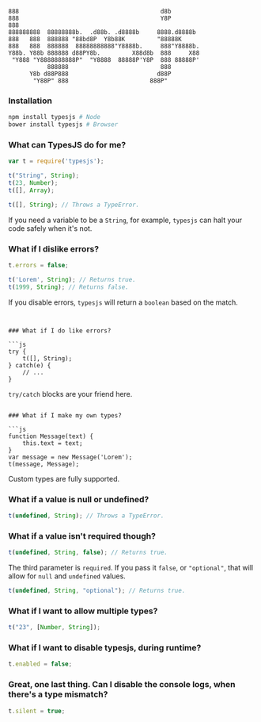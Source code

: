 ```
888                                        d8b         
888                                        Y8P         
888                                                    
888888888  88888888b.  .d88b. .d8888b     8888.d8888b  
888   888  888888 "88bd8P  Y8b88K         "88888K      
888   888  888888  88888888888"Y8888b.     888"Y8888b. 
Y88b. Y88b 888888 d88PY8b.         X88d8b  888     X88 
 "Y888 "Y8888888888P"  "Y8888  88888P'Y8P  888 88888P' 
           888888                          888         
      Y8b d88P888                         d88P         
       "Y88P" 888                       888P"          
```

### Installation

```sh
npm install typesjs # Node
bower install typesjs # Browser
```

### What can TypesJS do for me?

```js
var t = require('typesjs');

t("String", String);
t(23, Number);
t([], Array);

t([], String); // Throws a TypeError.
```

If you need a variable to be a `String`, for example, `typesjs` can halt your code safely when it's not.

### What if I dislike errors?

```js
t.errors = false;

t('Lorem', String); // Returns true.
t(1999, String); // Returns false.
```

If you disable errors, `typesjs` will return a `boolean` based on the match.
```


### What if I do like errors?

```js
try {
    t([], String);
} catch(e) {
    // ...
}
```

`try/catch` blocks are your friend here.
```

### What if I make my own types?

```js
function Message(text) {
	this.text = text;
}
var message = new Message('Lorem');
t(message, Message);
```

Custom types are fully supported.

### What if a value is null or undefined?

```js
t(undefined, String); // Throws a TypeError.
```

### What if a value isn't required though?

```js
t(undefined, String, false); // Returns true.
```

The third parameter is `required`. If you pass it `false`, or `"optional"`, that will allow for `null` and `undefined` values.

```js
t(undefined, String, "optional"); // Returns true.
```

### What if I want to allow multiple types?

```js
t("23", [Number, String]);
```

### What if I want to disable typesjs, during runtime?

```js
t.enabled = false;
```

### Great, one last thing. Can I disable the console logs, when there's a type mismatch?

```js
t.silent = true;
```
